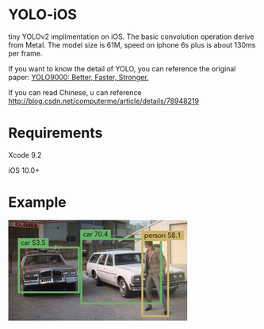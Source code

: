 # YOLO-iOS
tiny YOLOv2 implimentation on iOS.
The basic convolution operation derive from Metal.
The model size is 61M, speed on iphone 6s plus is about 130ms per frame.

If you want to know the detail of YOLO, you can reference the original paper: [YOLO9000: Better, Faster, Stronger.](https://arxiv.org/abs/1612.08242)

If you can read Chinese, u can reference http://blog.csdn.net/computerme/article/details/78948219
# Requirements
Xcode 9.2

iOS 10.0+

# Example
![image](https://github.com/Revo-Future/YOLO-iOS/blob/master/YOLO.jpg)
